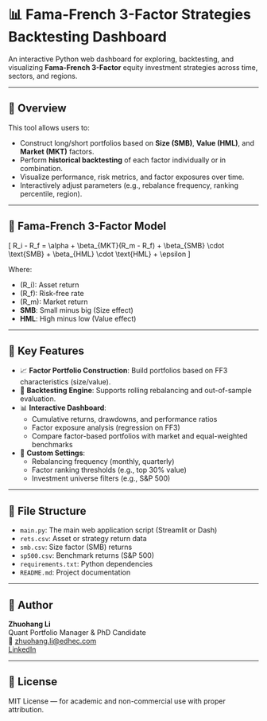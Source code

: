 # 📊 Fama-French 3-Factor Strategies Backtesting Dashboard

An interactive Python web dashboard for exploring, backtesting, and visualizing **Fama-French 3-Factor** equity investment strategies across time, sectors, and regions.

---

## 🧠 Overview

This tool allows users to:
- Construct long/short portfolios based on **Size (SMB)**, **Value (HML)**, and **Market (MKT)** factors.
- Perform **historical backtesting** of each factor individually or in combination.
- Visualize performance, risk metrics, and factor exposures over time.
- Interactively adjust parameters (e.g., rebalance frequency, ranking percentile, region).

---

## 🧮 Fama-French 3-Factor Model

\[
R_i - R_f = \alpha + \beta_{MKT}(R_m - R_f) + \beta_{SMB} \cdot \text{SMB} + \beta_{HML} \cdot \text{HML} + \epsilon
\]

Where:
- \(R_i\): Asset return  
- \(R_f\): Risk-free rate  
- \(R_m\): Market return  
- **SMB**: Small minus big (Size effect)  
- **HML**: High minus low (Value effect)

---

## 🚀 Key Features

- 📈 **Factor Portfolio Construction**: Build portfolios based on FF3 characteristics (size/value).
- 🧪 **Backtesting Engine**: Supports rolling rebalancing and out-of-sample evaluation.
- 📊 **Interactive Dashboard**:
  - Cumulative returns, drawdowns, and performance ratios
  - Factor exposure analysis (regression on FF3)
  - Compare factor-based portfolios with market and equal-weighted benchmarks
- 🔧 **Custom Settings**:
  - Rebalancing frequency (monthly, quarterly)
  - Factor ranking thresholds (e.g., top 30% value)
  - Investment universe filters (e.g., S&P 500)

---

## 📁 File Structure

- `main.py`: The main web application script (Streamlit or Dash)
- `rets.csv`: Asset or strategy return data
- `smb.csv`: Size factor (SMB) returns
- `sp500.csv`: Benchmark returns (S&P 500)
- `requirements.txt`: Python dependencies
- `README.md`: Project documentation

---

## 👤 Author

**Zhuohang Li**  
Quant Portfolio Manager & PhD Candidate  
📧 zhuohang.li@edhec.com  
[LinkedIn](https://www.linkedin.com/in/goethe-uni-zhuohang-li/?locale=en_US)

---

## 📄 License

MIT License — for academic and non-commercial use with proper attribution.


